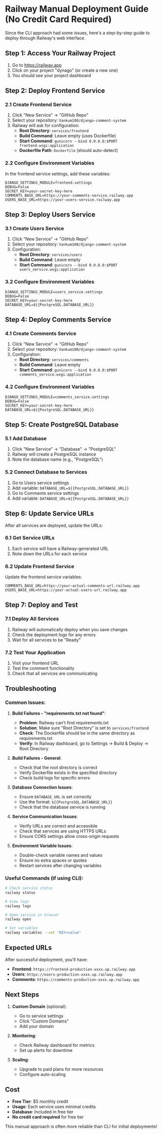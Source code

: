 # Railway Manual Deployment Guide (No Credit Card Required)

Since the CLI approach had some issues, here's a step-by-step guide to deploy through Railway's web interface.

## Step 1: Access Your Railway Project

1. Go to https://railway.app
2. Click on your project "dynago" (or create a new one)
3. You should see your project dashboard

## Step 2: Deploy Frontend Service

### 2.1 Create Frontend Service
1. Click "New Service" → "GitHub Repo"
2. Select your repository: `Vankum100/django-comment-system`
3. Railway will ask for configuration:
   - **Root Directory**: `services/frontend`
   - **Build Command**: Leave empty (uses Dockerfile)
   - **Start Command**: `gunicorn --bind 0.0.0.0:$PORT frontend.wsgi:application`
   - **Dockerfile Path**: `Dockerfile` (should auto-detect)

### 2.2 Configure Environment Variables
In the frontend service settings, add these variables:
```
DJANGO_SETTINGS_MODULE=frontend.settings
DEBUG=False
SECRET_KEY=your-secret-key-here
COMMENTS_BASE_URL=https://your-comments-service.railway.app
USERS_BASE_URL=https://your-users-service.railway.app
```

## Step 3: Deploy Users Service

### 3.1 Create Users Service
1. Click "New Service" → "GitHub Repo"
2. Select your repository: `Vankum100/django-comment-system`
3. Configuration:
   - **Root Directory**: `services/users`
   - **Build Command**: Leave empty
   - **Start Command**: `gunicorn --bind 0.0.0.0:$PORT users_service.wsgi:application`

### 3.2 Configure Environment Variables
```
DJANGO_SETTINGS_MODULE=users_service.settings
DEBUG=False
SECRET_KEY=your-secret-key-here
DATABASE_URL=${{PostgreSQL.DATABASE_URL}}
```

## Step 4: Deploy Comments Service

### 4.1 Create Comments Service
1. Click "New Service" → "GitHub Repo"
2. Select your repository: `Vankum100/django-comment-system`
3. Configuration:
   - **Root Directory**: `services/comments`
   - **Build Command**: Leave empty
   - **Start Command**: `gunicorn --bind 0.0.0.0:$PORT comments_service.wsgi:application`

### 4.2 Configure Environment Variables
```
DJANGO_SETTINGS_MODULE=comments_service.settings
DEBUG=False
SECRET_KEY=your-secret-key-here
DATABASE_URL=${{PostgreSQL.DATABASE_URL}}
```

## Step 5: Create PostgreSQL Database

### 5.1 Add Database
1. Click "New Service" → "Database" → "PostgreSQL"
2. Railway will create a PostgreSQL instance
3. Note the database name (e.g., "PostgreSQL")

### 5.2 Connect Database to Services
1. Go to Users service settings
2. Add variable: `DATABASE_URL=${{PostgreSQL.DATABASE_URL}}`
3. Go to Comments service settings
4. Add variable: `DATABASE_URL=${{PostgreSQL.DATABASE_URL}}`

## Step 6: Update Service URLs

After all services are deployed, update the URLs:

### 6.1 Get Service URLs
1. Each service will have a Railway-generated URL
2. Note down the URLs for each service

### 6.2 Update Frontend Service
Update the frontend service variables:
```
COMMENTS_BASE_URL=https://your-actual-comments-url.railway.app
USERS_BASE_URL=https://your-actual-users-url.railway.app
```

## Step 7: Deploy and Test

### 7.1 Deploy All Services
1. Railway will automatically deploy when you save changes
2. Check the deployment logs for any errors
3. Wait for all services to be "Ready"

### 7.2 Test Your Application
1. Visit your frontend URL
2. Test the comment functionality
3. Check that all services are communicating

## Troubleshooting

### Common Issues:

1. **Build Failures - "requirements.txt not found"**:
   - **Problem**: Railway can't find requirements.txt
   - **Solution**: Make sure "Root Directory" is set to `services/frontend`
   - **Check**: The Dockerfile should be in the same directory as requirements.txt
   - **Verify**: In Railway dashboard, go to Settings → Build & Deploy → Root Directory

2. **Build Failures - General**:
   - Check that the root directory is correct
   - Verify Dockerfile exists in the specified directory
   - Check build logs for specific errors

2. **Database Connection Issues**:
   - Ensure `DATABASE_URL` is set correctly
   - Use the format: `${{PostgreSQL.DATABASE_URL}}`
   - Check that the database service is running

3. **Service Communication Issues**:
   - Verify URLs are correct and accessible
   - Check that services are using HTTPS URLs
   - Ensure CORS settings allow cross-origin requests

4. **Environment Variable Issues**:
   - Double-check variable names and values
   - Ensure no extra spaces or quotes
   - Restart services after changing variables

### Useful Commands (if using CLI):
```bash
# Check service status
railway status

# View logs
railway logs

# Open service in browser
railway open

# Set variables
railway variables --set "KEY=value"
```

## Expected URLs

After successful deployment, you'll have:
- **Frontend**: `https://frontend-production-xxxx.up.railway.app`
- **Users**: `https://users-production-xxxx.up.railway.app`
- **Comments**: `https://comments-production-xxxx.up.railway.app`

## Next Steps

1. **Custom Domain** (optional):
   - Go to service settings
   - Click "Custom Domains"
   - Add your domain

2. **Monitoring**:
   - Check Railway dashboard for metrics
   - Set up alerts for downtime

3. **Scaling**:
   - Upgrade to paid plans for more resources
   - Configure auto-scaling

## Cost

- **Free Tier**: $5 monthly credit
- **Usage**: Each service uses minimal credits
- **Database**: Included in free tier
- **No credit card required** for free tier

This manual approach is often more reliable than CLI for initial deployments!
